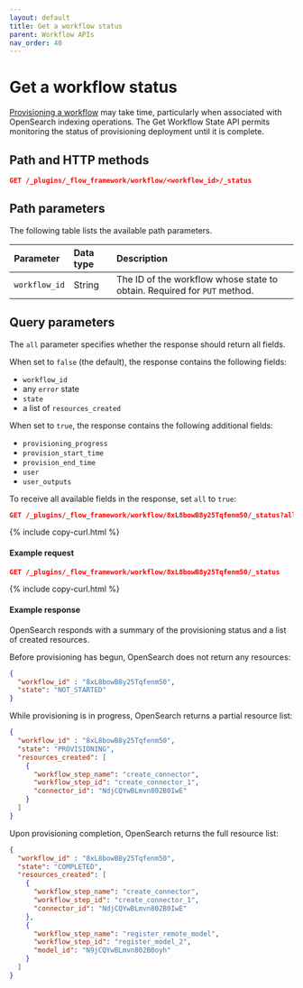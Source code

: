 ```yaml
---
layout: default
title: Get a workflow status
parent: Workflow APIs
nav_order: 40
---
```


# Get a workflow status

[Provisioning a workflow]({{site.url}}{{site.baseurl}}/automating-workflows/api/provision-workflow/) may take time, particularly when associated with OpenSearch indexing operations. The Get Workflow State API permits monitoring the status of provisioning deployment until it is complete.

## Path and HTTP methods

```json
GET /_plugins/_flow_framework/workflow/<workflow_id>/_status
``` 

## Path parameters

The following table lists the available path parameters. 

| Parameter | Data type | Description |
| :--- | :--- | :--- |
| `workflow_id` | String | The ID of the workflow whose state to obtain. Required for `PUT` method. |

## Query parameters

The `all` parameter specifies whether the response should return all fields. 

When set to `false` (the default), the response contains the following fields:

- `workflow_id`
- any `error` state
- `state`
- a list of `resources_created`

When set to `true`, the response contains the following additional fields:

- `provisioning_progress`
- `provision_start_time`
- `provision_end_time`
- `user`
- `user_outputs`

To receive all available fields in the response, set `all` to `true`:

```json
GET /_plugins/_flow_framework/workflow/8xL8bowB8y25Tqfenm50/_status?all=true
``` 
{% include copy-curl.html %}

#### Example request

```json
GET /_plugins/_flow_framework/workflow/8xL8bowB8y25Tqfenm50/_status
```
{% include copy-curl.html %}


#### Example response

OpenSearch responds with a summary of the provisioning status and a list of created resources. 

Before provisioning has begun, OpenSearch does not return any resources:

```json
{
  "workflow_id" : "8xL8bowB8y25Tqfenm50",
  "state": "NOT_STARTED"
}
```

While provisioning is in progress, OpenSearch returns a partial resource list:

```json
{
  "workflow_id" : "8xL8bowB8y25Tqfenm50",
  "state": "PROVISIONING",
  "resources_created": [
    {
      "workflow_step_name": "create_connector",
      "workflow_step_id": "create_connector_1",
      "connector_id": "NdjCQYwBLmvn802B0IwE"
    }
  ]
}
```

Upon provisioning completion, OpenSearch returns the full resource list:

```json
{
  "workflow_id" : "8xL8bowB8y25Tqfenm50",
  "state": "COMPLETED",
  "resources_created": [
    {
      "workflow_step_name": "create_connector",
      "workflow_step_id": "create_connector_1",
      "connector_id": "NdjCQYwBLmvn802B0IwE"
    },
    {
      "workflow_step_name": "register_remote_model",
      "workflow_step_id": "register_model_2",
      "model_id": "N9jCQYwBLmvn802B0oyh"
    }
  ]
}
```